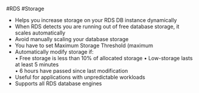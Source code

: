 #RDS #Storage 

- Helps you increase storage on your RDS DB instance dynamically
- When RDS detects you are running out of free database storage, it scales automatically
- Avoid manually scaling your database storage
- You have to set Maximum Storage Threshold (maximum
- Automatically modify storage if:  
    • Free storage is less than 10% of allocated storage • Low-storage lasts at least 5 minutes  
    • 6 hours have passed since last modification
- Useful for applications with unpredictable workloads
- Supports all RDS database engines